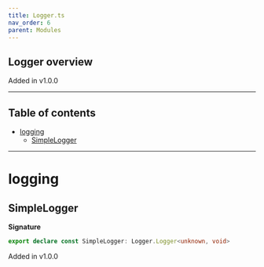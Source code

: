 ```yaml
---
title: Logger.ts
nav_order: 6
parent: Modules
---
```


## Logger overview

Added in v1.0.0

---

<h2 class="text-delta">Table of contents</h2>

- [logging](#logging)
  - [SimpleLogger](#simplelogger)

---

# logging

## SimpleLogger

**Signature**

```ts
export declare const SimpleLogger: Logger.Logger<unknown, void>
```

Added in v1.0.0
